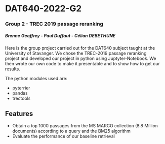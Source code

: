 # DAT640-2022-G2
### Group 2 - TREC 2019 passage reranking
##### Brenne Geoffrey - Paul Duffaut - Célian DEBETHUNE

Here is the group project carried out for the DAT640 subject taught at the University of Stavanger.
We chose the TREC-2019 passage reranking project and developed our project in python using Juptyter-Notebook.
We then wrote our own code to make it presentable and to show how to get our results.

The python modules used are:
- pyterrier
- pandas
- trectools

## Features

- Obtain a top 1000 passages from the MS MARCO collection (8.8 Million documents) according to a query and the BM25 algorithm
- Evaluate the performance of our baseline retrieval
